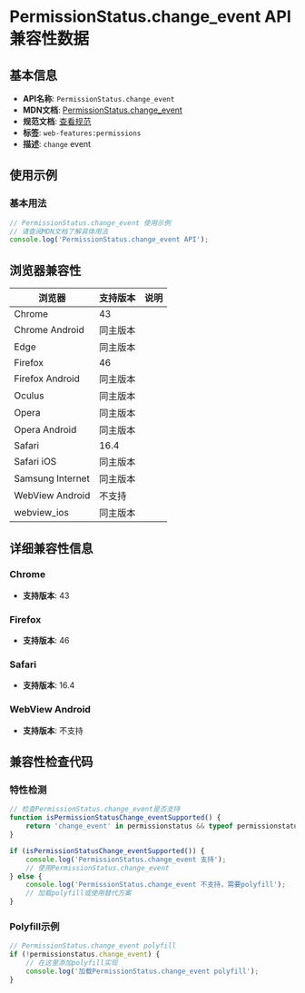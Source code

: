 # PermissionStatus.change_event API 兼容性数据

## 基本信息

- **API名称**: `PermissionStatus.change_event`
- **MDN文档**: [PermissionStatus.change_event](https://developer.mozilla.org/docs/Web/API/PermissionStatus/change_event)
- **规范文档**: [查看规范](https://w3c.github.io/permissions/#dom-permissionstatus-onchange)
- **标签**: `web-features:permissions`
- **描述**: `change` event

## 使用示例

### 基本用法

```javascript
// PermissionStatus.change_event 使用示例
// 请查阅MDN文档了解具体用法
console.log('PermissionStatus.change_event API');
```

## 浏览器兼容性

| 浏览器 | 支持版本 | 说明 |
|--------|----------|------|
| Chrome | 43 |  |
| Chrome Android | 同主版本 |  |
| Edge | 同主版本 |  |
| Firefox | 46 |  |
| Firefox Android | 同主版本 |  |
| Oculus | 同主版本 |  |
| Opera | 同主版本 |  |
| Opera Android | 同主版本 |  |
| Safari | 16.4 |  |
| Safari iOS | 同主版本 |  |
| Samsung Internet | 同主版本 |  |
| WebView Android | 不支持 |  |
| webview_ios | 同主版本 |  |

## 详细兼容性信息

### Chrome

- **支持版本**: 43

### Firefox

- **支持版本**: 46

### Safari

- **支持版本**: 16.4

### WebView Android

- **支持版本**: 不支持

## 兼容性检查代码

### 特性检测

```javascript
// 检查PermissionStatus.change_event是否支持
function isPermissionStatusChange_eventSupported() {
    return 'change_event' in permissionstatus && typeof permissionstatus.change_event === 'function';
}

if (isPermissionStatusChange_eventSupported()) {
    console.log('PermissionStatus.change_event 支持');
    // 使用PermissionStatus.change_event
} else {
    console.log('PermissionStatus.change_event 不支持，需要polyfill');
    // 加载polyfill或使用替代方案
}
```

### Polyfill示例

```javascript
// PermissionStatus.change_event polyfill
if (!permissionstatus.change_event) {
    // 在这里添加polyfill实现
    console.log('加载PermissionStatus.change_event polyfill');
}
```

